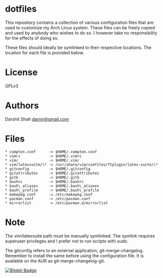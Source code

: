 dotfiles
========

This repository contains a collection of various configuration files that are
used to customize my Arch Linux system. These files can be freely copied
and used by anybody who wishes to do so. I however take no responsibility for
the effects of doing so.

These files should ideally be symlinked to their respective locations. The
location for each file is provided below.

License
=======
GPLv3

Authors
=======
Darshit Shah  <darnir@gmail.com>

Files
=====
    * compton.conf      -> $HOME/.compton.conf
    * vimrc             -> $HOME/.vimrc
    * vim/              -> $HOME/.vim/
    * vim/latexsuite/\* -> /usr/share/vim/vimfiles/ftplugin/latex-suite/\*
    * gitconfig         -> $HOME/.gitconfig
    * gitattributes     -> $HOME/.gitattributes
    * gitk              -> $HOME/.gitk
    * bashrc            -> $HOME/.bashrc
    * bash\_aliases     -> $HOME/.bash\_aliases
    * bash\_profile     -> $HOME/.bash\_profile
    * makepkg.conf      -> /etc/makepkg.conf
    * pacman.conf       -> /etc/pacman.conf
    * mirrorlist        -> /etc/pacman.d/mirrorlist

Note
====
The vim/latexsuite path  must be manually symlinked. The symlink requires
superuser privileges and I prefer not to run scripts with sudo.

The gitconfig refers to an external application, git-merge-changelog. Remember
to install the same before using the configuration file. It is available on the
AUR as git-merge-changelog-git.


[![Bitdeli Badge](https://d2weczhvl823v0.cloudfront.net/darnir/dotfiles/trend.png)](https://bitdeli.com/free "Bitdeli Badge")

